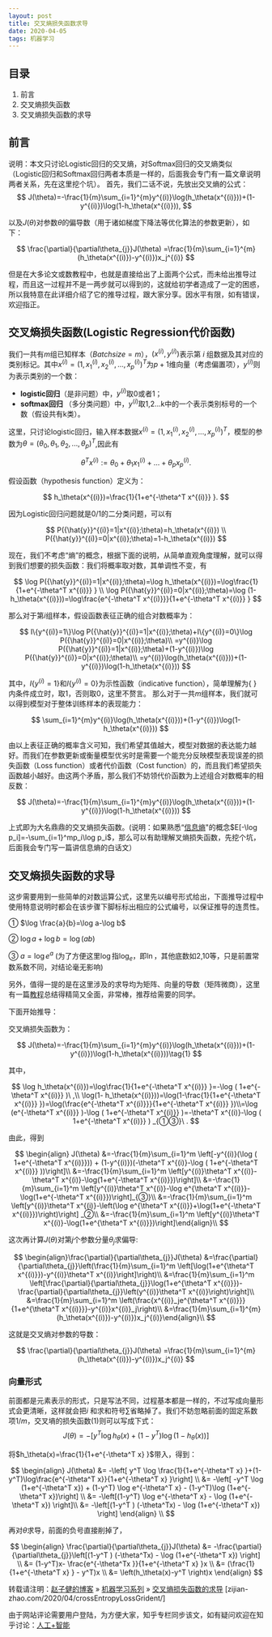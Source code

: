 ```yaml
---
layout: post
title: 交叉熵损失函数求导
date: 2020-04-05 
tags: 机器学习    
---
```


## 目录


  1. 前言
  2. 交叉熵损失函数
  3. 交叉熵损失函数的求导

## 前言
说明：本文只讨论Logistic回归的交叉熵，对Softmax回归的交叉熵类似（Logistic回归和Softmax回归两者本质是一样的，后面我会专门有一篇文章说明两者关系，先在这里挖个坑）。
首先，我们二话不说，先放出交叉熵的公式：
$$
J(\theta)=-\frac{1}{m}\sum_{i=1}^{m}y^{(i)}\log(h_\theta(x^{(i)}))+(1-y^{(i)})\log(1-h_\theta(x^{(i)})),
$$

以及$J(\theta)$对参数$\theta$的偏导数（用于诸如梯度下降法等优化算法的参数更新），如下：

$$
\frac{\partial}{\partial\theta_{j}}J(\theta) =\frac{1}{m}\sum_{i=1}^{m}(h_\theta(x^{(i)})-y^{(i)})x_j^{(i)}
$$

但是在大多论文或数教程中，也就是直接给出了上面两个公式，而未给出推导过程，而且这一过程并不是一两步就可以得到的，这就给初学者造成了一定的困惑，所以我特意在此详细介绍了它的推导过程，跟大家分享。因水平有限，如有错误，欢迎指正。

## 交叉熵损失函数(Logistic Regression代价函数)
我们一共有$m$组已知样本（$Batch size = m$），$(x^{(i)},y^{(i)})$表示第 $i$ 组数据及其对应的类别标记。其中$x^{(i)}=(1,x^{(i)}_1,x^{(i)}_2,...,x^{(i)}_p)^T$为$p+1$维向量（考虑偏置项），$y^{(i)}$则为表示类别的一个数：

- **logistic回归**（是非问题）中，$y^{(i)}$取0或者1；
- **softmax回归** （多分类问题）中，$y^{(i)}$取1,2...k中的一个表示类别标号的一个数（假设共有k类）。

这里，只讨论logistic回归，输入样本数据$x^{(i)}=(1,x^{(i)}_1,x^{(i)}_2,...,x^{(i)}_p)^T$，模型的参数为$\theta=(\theta_0,\theta_1,\theta_2,...,\theta_p)^T$,因此有

$$
\theta^T x^{(i)}:=\theta_0+\theta_1 x^{(i)}_1+\dots+\theta_p x^{(i)}_p.
$$

假设函数（hypothesis function）定义为：

$$
h_\theta(x^{(i)})=\frac{1}{1+e^{-\theta^T x^{(i)}} }.
$$

因为Logistic回归问题就是0/1的二分类问题，可以有

$$
P({\hat{y}}^{(i)}=1|x^{(i)};\theta)=h_\theta(x^{(i)}) \\
P({\hat{y}}^{(i)}=0|x^{(i)};\theta)=1-h_\theta(x^{(i)})
$$

现在，我们不考虑“熵”的概念，根据下面的说明，从简单直观角度理解，就可以得到我们想要的损失函数：我们将概率取对数，其单调性不变，有

$$
\log P({\hat{y}}^{(i)}=1|x^{(i)};\theta)=\log h_\theta(x^{(i)})=\log\frac{1}{1+e^{-\theta^T x^{(i)}} } \\
\log P({\hat{y}}^{(i)}=0|x^{(i)};\theta)=\log (1-h_\theta(x^{(i)}))=\log\frac{e^{-\theta^T x^{(i)}}}{1+e^{-\theta^T x^{(i)}} }
$$

那么对于第$i$组样本，假设函数表征正确的组合对数概率为：

$$
I\{y^{(i)}=1\}\log P({\hat{y}}^{(i)}=1|x^{(i)};\theta)+I\{y^{(i)}=0\}\log P({\hat{y}}^{(i)}=0|x^{(i)};\theta)\\
=y^{(i)}\log P({\hat{y}}^{(i)}=1|x^{(i)};\theta)+(1-y^{(i)})\log P({\hat{y}}^{(i)}=0|x^{(i)};\theta)\\
=y^{(i)}\log(h_\theta(x^{(i)}))+(1-y^{(i)})\log(1-h_\theta(x^{(i)}))
$$

其中，$I\{y^{(i)}=1\}$和$I\{y^{(i)}=0\}$为示性函数（indicative function），简单理解为{ }内条件成立时，取1，否则取0，这里不赘言。
那么对于一共$m$组样本，我们就可以得到模型对于整体训练样本的表现能力：

$$
\sum_{i=1}^{m}y^{(i)}\log(h_\theta(x^{(i)}))+(1-y^{(i)})\log(1-h_\theta(x^{(i)}))
$$

由以上表征正确的概率含义可知，我们希望其值越大，模型对数据的表达能力越好。而我们在参数更新或衡量模型优劣时是需要一个能充分反映模型表现误差的损失函数（Loss function）或者代价函数（Cost function）的，而且我们希望损失函数越小越好。由这两个矛盾，那么我们不妨领代价函数为上述组合对数概率的相反数：

$$
J(\theta)=-\frac{1}{m}\sum_{i=1}^{m}y^{(i)}\log(h_\theta(x^{(i)}))+(1-y^{(i)})\log(1-h_\theta(x^{(i)}))
$$

上式即为大名鼎鼎的交叉熵损失函数。(说明：如果熟悉“[信息熵](http://baike.baidu.com/link?url=1EWQyRQiLUpu50as-PrfzIv-7e_ZP9jk4stpTbK_AKAfz05mKQaH9EQWz_trCW8pJcLXqTklUXLBvHKj2Q0J1K)"的概念$E[-\log p_i]=-\sum_{i=1}^mp_i\log p_i$，那么可以有助理解叉熵损失函数，先挖个坑，后面我会专门写一篇讲信息熵的白话文）

## 交叉熵损失函数的求导
这步需要用到一些简单的对数运算公式，这里先以编号形式给出，下面推导过程中使用特意说明时都会在该步骤下脚标标出相应的公式编号，以保证推导的连贯性。

① $\log \frac{a}{b}=\log a-\log b$

② $\log a+\log b=\log (ab)$

③ $a=\log e^a$   (为了方便这里$\log$指$\log_e$，即$\ln$，其他底数如2,10等，只是前置常数系数不同，对结论毫无影响)

另外，值得一提的是在这里涉及的求导均为矩阵、向量的导数（矩阵微商），这里有一篇[教程](http://download.csdn.net/detail/jasonzzj/9585291)总结得精简又全面，非常棒，推荐给需要的同学。

下面开始推导：

交叉熵损失函数为：

$$
J(\theta)=-\frac{1}{m}\sum_{i=1}^{m}y^{(i)}\log(h_\theta(x^{(i)}))+(1-y^{(i)})\log(1-h_\theta(x^{(i)}))\tag{1}
$$

其中，

$$
\log h_\theta(x^{(i)})=\log\frac{1}{1+e^{-\theta^T x^{(i)}} }=-\log ( 1+e^{-\theta^T x^{(i)}} )\ ,\\ \log(1- h_\theta(x^{(i)}))=\log(1-\frac{1}{1+e^{-\theta^T x^{(i)}} })=\log(\frac{e^{-\theta^T x^{(i)}}}{1+e^{-\theta^T x^{(i)}} })\\=\log (e^{-\theta^T x^{(i)}} )-\log ( 1+e^{-\theta^T x^{(i)}} )=-\theta^T x^{(i)}-\log ( 1+e^{-\theta^T x^{(i)}} ) _{①③}\ .
$$

由此，得到

$$
\begin{align} J(\theta) &=-\frac{1}{m}\sum_{i=1}^m \left[-y^{(i)}(\log ( 1+e^{-\theta^T x^{(i)}})) + (1-y^{(i)})(-\theta^T x^{(i)}-\log ( 1+e^{-\theta^T x^{(i)}} ))\right]\\
&=-\frac{1}{m}\sum_{i=1}^m \left[y^{(i)}\theta^T x^{(i)}-\theta^T x^{(i)}-\log(1+e^{-\theta^T x^{(i)}})\right]\\
&=-\frac{1}{m}\sum_{i=1}^m \left[y^{(i)}\theta^T x^{(i)}-\log e^{\theta^T x^{(i)}}-\log(1+e^{-\theta^T x^{(i)}})\right]_{③}\\
&=-\frac{1}{m}\sum_{i=1}^m \left[y^{(i)}\theta^T x^{(i)}-\left(\log e^{\theta^T x^{(i)}}+\log(1+e^{-\theta^T x^{(i)}})\right)\right] _②\\
&=-\frac{1}{m}\sum_{i=1}^m \left[y^{(i)}\theta^T x^{(i)}-\log(1+e^{\theta^T x^{(i)}})\right]\end{align}\\
$$

这次再计算$J(\theta)$对第$j$个参数分量$\theta_j$求偏导:

$$
\begin{align}\frac{\partial}{\partial\theta_{j}}J(\theta) &=\frac{\partial}{\partial\theta_{j}}\left(\frac{1}{m}\sum_{i=1}^m \left[\log(1+e^{\theta^T x^{(i)}})-y^{(i)}\theta^T x^{(i)}\right]\right)\\
&=\frac{1}{m}\sum_{i=1}^m \left[\frac{\partial}{\partial\theta_{j}}\log(1+e^{\theta^T x^{(i)}})-\frac{\partial}{\partial\theta_{j}}\left(y^{(i)}\theta^T x^{(i)}\right)\right]\\
&=\frac{1}{m}\sum_{i=1}^m \left(\frac{x^{(i)}_je^{\theta^T x^{(i)}}}{1+e^{\theta^T x^{(i)}}}-y^{(i)}x^{(i)}_j\right)\\
&=\frac{1}{m}\sum_{i=1}^{m}(h_\theta(x^{(i)})-y^{(i)})x_j^{(i)}\end{align}\\
$$

这就是交叉熵对参数的导数：

$$
\frac{\partial}{\partial\theta_{j}}J(\theta) =\frac{1}{m}\sum_{i=1}^{m}(h_\theta(x^{(i)})-y^{(i)})x_j^{(i)}
$$

### 向量形式

前面都是元素表示的形式，只是写法不同，过程基本都是一样的，不过写成向量形式会更清晰，这样就会把$i$ 和求和符号$\sum$省略掉了。我们不妨忽略前面的固定系数项$1/m$，交叉墒的损失函数(1)则可以写成下式：
$$
J(\theta) = -\left[ y^T \log h_\theta(x)+(1-y^T)\log(1-h_\theta(x))\right]\tag{2}
$$


将$h_\theta(x)=\frac{1}{1+e^{-\theta^T x} }$带入，得到：


$$
\begin{align} J(\theta) &= -\left[ y^T \log \frac{1}{1+e^{-\theta^T x} }+(1-y^T)\log\frac{e^{-\theta^T x}}{1+e^{-\theta^T x} }\right] \\
&= -\left[ -y^T \log (1+e^{-\theta^T x}) + (1-y^T) \log e^{-\theta^T x} - (1-y^T)\log (1+e^{-\theta^T x})\right] \\
&= -\left[(1-y^T) \log e^{-\theta^T x} - \log (1+e^{-\theta^T x}) \right]\\
&= -\left[(1-y^T ) (-\theta^Tx) - \log (1+e^{-\theta^T x}) \right] \end{align} \\
$$


再对$\theta$求导，前面的负号直接削掉了，


$$
\begin{align}
\frac{\partial}{\partial\theta_{j}}J(\theta) &= -\frac{\partial}{\partial\theta_{j}}\left[(1-y^T ) (-\theta^Tx) - \log (1+e^{-\theta^T x}) \right] \\
&= (1-y^T)x- \frac{e^{-\theta^Tx }}{1+e^{-\theta^T x} }x \\
&= (\frac{1}{1+e^{-\theta^T x} } - y^T)x \\
&= \left(h_\theta(x)-y^T \right)x \end{align}
$$



转载请注明：[赵子健的博客](zijian-zhao.com) » [机器学习系列](https://zijian-zhao.com/tags/#机器学习-ref) » [交叉熵损失函数的求导](zijian-zhao.com/2020/04/crossEntropyLossGrident/) [zijian-zhao.com/2020/04/crossEntropyLossGrident/]



由于网站评论需要用户登陆，为方便大家，知乎专栏同步该文，如有疑问欢迎在知乎讨论：[人工+智能](https://zhuanlan.zhihu.com/p/125753431)


